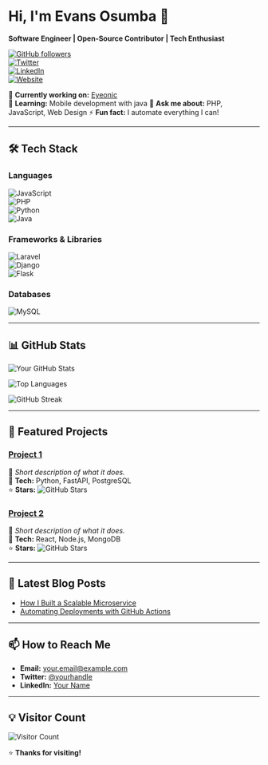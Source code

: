 # **Hi, I'm Evans Osumba** 👋  
**Software Engineer | Open-Source Contributor | Tech Enthusiast**  

[![GitHub followers](https://img.shields.io/github/followers/yourusername?style=social)](https://github.com/yourusername)  
[![Twitter](https://img.shields.io/twitter/follow/yourhandle?style=social)](https://twitter.com/yourhandle)  
[![LinkedIn](https://img.shields.io/badge/LinkedIn-Connect-blue)](https://linkedin.com/in/yourprofile)  
[![Website](https://img.shields.io/badge/Website-Portfolio-orange)](https://yourportfolio.com)  

🔭 **Currently working on:** [Eyeonic](https://github.com/galaxie/eyeonic)  
🌱 **Learning:** Mobile development with java
💬 **Ask me about:** PHP, JavaScript, Web Design 
⚡ **Fun fact:** I automate everything I can!  

---

## **🛠️ Tech Stack**  

### **Languages**  
![JavaScript](https://img.shields.io/badge/-JavaScript-F7DF1E?logo=javascript&logoColor=black)  
![PHP](https://img.shields.io/badge/-PHP-777BB4?logo=php&logoColor=white)  
![Python](https://img.shields.io/badge/-Python-3776AB?logo=python&logoColor=white)  
![Java](https://img.shields.io/badge/-Java-007396?logo=java&logoColor=white)  

### **Frameworks & Libraries**  
![Laravel](https://img.shields.io/badge/-Laravel-FF2D20?logo=laravel&logoColor=white)  
![Django](https://img.shields.io/badge/-Django-092E20?logo=django&logoColor=white)  
![Flask](https://img.shields.io/badge/-Flask-000000?logo=flask&logoColor=white)   

### **Databases**  
![MySQL](https://img.shields.io/badge/-MySQL-4479A1?logo=mysql&logoColor=white) 

---

## **📊 GitHub Stats**  

![Your GitHub Stats](https://github-readme-stats.vercel.app/api?username=yourusername&show_icons=true&theme=radical&hide_border=true)  

![Top Languages](https://github-readme-stats.vercel.app/api/top-langs/?username=yourusername&layout=compact&theme=radical&hide_border=true)  

![GitHub Streak](https://streak-stats.demolab.com/?user=yourusername&theme=radical&hide_border=true)  

---

## **🚀 Featured Projects**  

### **[Project 1](https://github.com/yourusername/project1)**  
📝 *Short description of what it does.*  
🔧 **Tech:** Python, FastAPI, PostgreSQL  
⭐ **Stars:** ![GitHub Stars](https://img.shields.io/github/stars/yourusername/project1?style=flat-square)  

### **[Project 2](https://github.com/yourusername/project2)**  
📝 *Short description of what it does.*  
🔧 **Tech:** React, Node.js, MongoDB  
⭐ **Stars:** ![GitHub Stars](https://img.shields.io/github/stars/yourusername/project2?style=flat-square)  

---

## **📝 Latest Blog Posts**  
- [How I Built a Scalable Microservice](https://yourblog.com/post1)  
- [Automating Deployments with GitHub Actions](https://yourblog.com/post2)  

---

## **📫 How to Reach Me**  
- **Email:** your.email@example.com  
- **Twitter:** [@yourhandle](https://twitter.com/yourhandle)  
- **LinkedIn:** [Your Name](https://linkedin.com/in/yourprofile)  

---

## **💡 Visitor Count**  
![Visitor Count](https://profile-counter.glitch.me/yourusername/count.svg)  

⭐ **Thanks for visiting!**  
